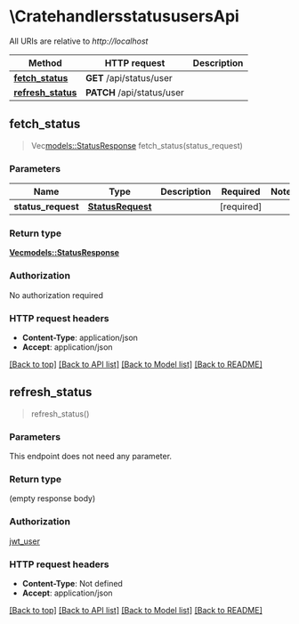 # \CratehandlersstatususersApi

All URIs are relative to *http://localhost*

Method | HTTP request | Description
------------- | ------------- | -------------
[**fetch_status**](CratehandlersstatususersApi.md#fetch_status) | **GET** /api/status/user | 
[**refresh_status**](CratehandlersstatususersApi.md#refresh_status) | **PATCH** /api/status/user | 



## fetch_status

> Vec<models::StatusResponse> fetch_status(status_request)


### Parameters


Name | Type | Description  | Required | Notes
------------- | ------------- | ------------- | ------------- | -------------
**status_request** | [**StatusRequest**](StatusRequest.md) |  | [required] |

### Return type

[**Vec<models::StatusResponse>**](StatusResponse.md)

### Authorization

No authorization required

### HTTP request headers

- **Content-Type**: application/json
- **Accept**: application/json

[[Back to top]](#) [[Back to API list]](../README.md#documentation-for-api-endpoints) [[Back to Model list]](../README.md#documentation-for-models) [[Back to README]](../README.md)


## refresh_status

> refresh_status()


### Parameters

This endpoint does not need any parameter.

### Return type

 (empty response body)

### Authorization

[jwt_user](../README.md#jwt_user)

### HTTP request headers

- **Content-Type**: Not defined
- **Accept**: application/json

[[Back to top]](#) [[Back to API list]](../README.md#documentation-for-api-endpoints) [[Back to Model list]](../README.md#documentation-for-models) [[Back to README]](../README.md)

